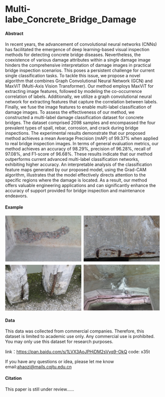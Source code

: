 # Multi-labe_Concrete_Bridge_Damage

#### Abstract

In recent years, the advancement of convolutional neural networks (CNNs) has facilitated the emergence of deep learning-based visual inspection methods for detecting concrete bridge diseases. Nevertheless, the coexistence of various damage attributes within a single damage image hinders the comprehensive interpretation of damage images in practical bridge inspection scenarios. This poses a persistent challenge for current single classification tasks. To tackle this issue, we propose a novel algorithm that combines Graph Convolutional Neural Network (GCN) and MaxViT (Multi-Axis Vision Transformer). Our method employs MaxViT for extracting image features, followed by modeling the co-occurrence correlation of labels. Additionally, we utilize a graph convolutional neural network for extracting features that capture the correlation between labels. Finally, we fuse the image features to enable multi-label classification of damage images. To assess the effectiveness of our method, we constructed a multi-label damage classification dataset for concrete bridges. The dataset comprised 2098 samples and encompassed the four prevalent types of spall, rebar, corrosion, and crack during bridge inspections. The experimental results demonstrate that our proposed method achieves a mean Average Precision (mAP) of 99.37\% when applied to real bridge inspection images. In terms of general evaluation metrics, our method achieves an accuracy of 98.29\%, precision of 96.28\%, recall of 97.08\%, and F1-score of 96.68\%. These results indicate that our method outperforms current advanced multi-label classification networks, exhibiting higher accuracy. An interpretable analysis of the classification feature maps generated by our proposed model, using the Grad-CAM algorithm, illustrates that the model effectively directs attention to the specific regions where the damage is located. As a result, our method offers valuable engineering applications and can significantly enhance the accuracy of support provided for bridge inspection and maintenance endeavors.

#### Example
![](example.jpg "example")
#### Data
This data was collected from commercial companies. Therefore, this dataset is limited to academic use only. Any commercial use is prohibited. You may only use this dataset for research purposes.


link：https://pan.baidu.com/s/1LVX3AoJPHjDM2sVyq9-OkQ code: x35t 


If you have any questions or idea, please let me know
email:ahaozi@mails.cqjtu.edu.cn

#### Citation
This paper is still under review......
